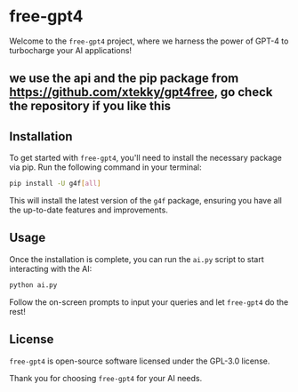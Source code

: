 # free-gpt4

Welcome to the `free-gpt4` project, where we harness the power of GPT-4 to turbocharge your AI applications!
## we use the api and the pip package from https://github.com/xtekky/gpt4free, go check the repository if you like this


## Installation

To get started with `free-gpt4`, you'll need to install the necessary package via pip. Run the following command in your terminal:

```bash
pip install -U g4f[all]
```

This will install the latest version of the `g4f` package, ensuring you have all the up-to-date features and improvements.

## Usage

Once the installation is complete, you can run the `ai.py` script to start interacting with the AI:

```bash
python ai.py
```

Follow the on-screen prompts to input your queries and let `free-gpt4` do the rest!

## License

`free-gpt4` is open-source software licensed under the GPL-3.0 license.

Thank you for choosing `free-gpt4` for your AI needs.
